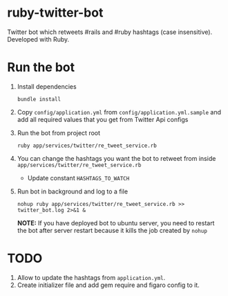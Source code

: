 # ruby-twitter-bot
Twitter bot which retweets #rails and #ruby hashtags (case insensitive). Developed with Ruby.

# Run the bot

1. Install dependencies

   `bundle install`

2. Copy `config/application.yml` from `config/application.yml.sample` and add all required values that you get from Twitter Api configs

3. Run the bot from project root

   `ruby app/services/twitter/re_tweet_service.rb`

4. You can change the hashtags you want the bot to retweet from inside `app/services/twitter/re_tweet_service.rb`

   - Update constant `HASHTAGS_TO_WATCH`

5. Run bot in background and log to a file

   `nohup ruby app/services/twitter/re_tweet_service.rb >> twitter_bot.log 2>&1 &`
   
   **NOTE:** If you have deployed bot to ubuntu server, you need to restart the bot after server restart because it kills the job created by `nohup` 

# TODO

1. Allow to update the hashtags from `application.yml`.
2. Create initializer file and add gem require and figaro config to it.
